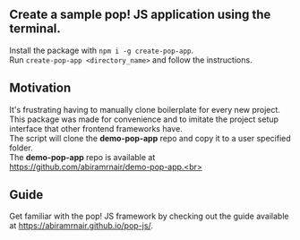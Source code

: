 ## Create a sample pop! JS application using the terminal.<br>
Install the package with ```npm i -g create-pop-app```.<br>
Run ```create-pop-app <directory_name>``` and follow the instructions.<br>
## Motivation
It's frustrating having to manually clone boilerplate for every new project.<br>
This package was made for convenience and to imitate the project setup interface that other frontend frameworks have.<br>The script will clone the **demo-pop-app** repo and copy it to a user specified folder.<br>
The **demo-pop-app** repo is available at https://github.com/abiramrnair/demo-pop-app.<br>
## Guide
Get familiar with the pop! JS framework by checking out the guide available at https://abiramrnair.github.io/pop-js/.
